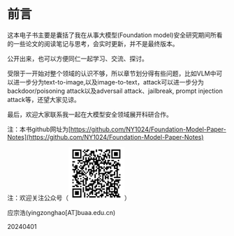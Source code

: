 # 前言

这本电子书主要是囊括了我在从事大模型(Foundation model)安全研究期间所看的一些论文的阅读笔记与思考，会实时更新，并不是最终版本。

公开出来，也可以方便同仁一起学习、交流、探讨。

受限于一开始对整个领域的认识不够，所以章节划分得有些问题，比如VLM中可以进一步分为text-to-image,以及image-to-text，attack可以进一步分为backdoor/poisoning attack以及adversail attack、jailbreak, prompt injection attack等，还望大家见谅。

最后，欢迎大家联系我一起在大模型安全领域展开科研合作。



注：本书github网址为[https://github.com/NY1024/Foundation-Model-Paper-Notes](https://github.com/NY1024/Foundation-Model-Paper-Notes)

注：欢迎关注公众号（![](<.gitbook/assets/image (286).png>)）



应宗浩(yingzonghao\[AT]buaa.edu.cn)

20240401
